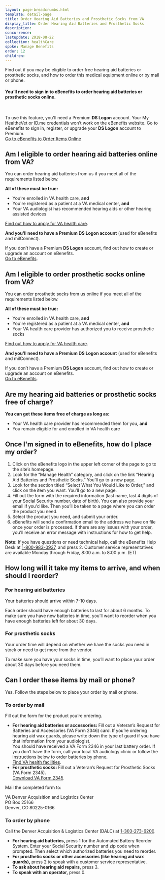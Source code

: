 ```yaml
---
layout: page-breadcrumbs.html
template: detail-page
title: Order Hearing Aid Batteries and Prosthetic Socks from VA
display_title: Order Hearing Aid Batteries and Prosthetic Socks
description:
concurrence:
lastupdate: 2018-08-22
collection: healthCare
spoke: Manage Benefits
order: 12
children:
---
```

<div itemscope itemtype="http://schema.org/FAQPage">
<div itemprop="description" class="va-introtext">

Find out if you may be eligible to order free hearing aid batteries or prosthetic socks, and how to order this medical equipment online or by mail or phone.

</div>

<div class="va-sign-in-alert usa-alert usa-alert-info">
  <div class="usa-alert-body">
    <h4 class="usa-alert-heading">You’ll need to sign in to eBenefits to order hearing aid batteries or prosthetic socks online.</h4><br>
  <p class="usa-alert-text">To use this feature, you'll need a Premium <b>DS Logon</b> account. Your My HealtheVet or ID.me credentials won’t work on the eBenefits website. Go to eBenefits to sign in, register, or upgrade your <b>DS Logon</b> account to Premium.<br>
      <a class="usa-button-primary" target="_blank" href="https://www.ebenefits.va.gov/ebenefits/about/feature?feature=hearing-aid-batteries-and-prosthetic-socks">Go to eBenefits to Order Items Online</a>
    </p>
  </div>
</div>

<div itemscope itemtype="http://schema.org/Question">

<h2 itemprop="name">Am I eligible to order hearing aid batteries online from VA?</h2>
<div itemprop="acceptedAnswer" itemscope itemtype="http://schema.org/Answer">
<div itemprop="text">

You can order hearing aid batteries from us if you meet all of the requirements listed below.

**All of these must be true:**

- You’re enrolled in VA health care, **and**
- You're registered as a patient at a VA medical center, **and**
- Your VA audiologist has recommended hearing aids or other hearing assisted devices

[Find out how to apply for VA health care](/health-care/apply/application/).

**And you’ll need to have a Premium DS Logon account** (used for eBenefits and milConnect).

If you don’t have a Premium **DS Logon** account, find out how to create or upgrade an account on eBenefits.<br>
[Go to eBenefits](https://www.ebenefits.va.gov/ebenefits/about/feature?feature=hearing-aid-batteries-and-prosthetic-socks).

</div>
</div>
</div>

<div itemscope itemtype="http://schema.org/Question">

<h2 itemprop="name">Am I eligible to order prosthetic socks online from VA?</h2>
<div itemprop="acceptedAnswer" itemscope itemtype="http://schema.org/Answer">
<div itemprop="text">

You can order prosthetic socks from us online if you meet all of the requirements listed below.

**All of these must be true:**

- You’re enrolled in VA health care, **and**
- You're registered as a patient at a VA medical center, **and**
- Your VA health care provider has authorized you to receive prosthetic socks

[Find out how to apply for VA health care](/health-care/apply/application/).

**And you’ll need to have a Premium DS Logon account** (used for eBenefits and milConnect).

If you don’t have a Premium **DS Logon** account, find out how to create or upgrade an account on eBenefits.<br>
[Go to eBenefits](https://www.ebenefits.va.gov/ebenefits/about/feature?feature=hearing-aid-batteries-and-prosthetic-socks).

</div>
</div>
</div>

<div itemscope itemtype="http://schema.org/Question">

<h2 itemprop="name">Are my hearing aid batteries or prosthetic socks free of charge?</h2>
<div itemprop="acceptedAnswer" itemscope itemtype="http://schema.org/Answer">
<div itemprop="text">

**You can get these items free of charge as long as:**
- Your VA health care provider has recommended them for you, **and**
- You remain eligible for and enrolled in VA health care

</div>
</div>
</div>

<div itemscope itemtype="http://schema.org/Question">

<h2 itemprop="name">Once I'm signed in to eBenefits, how do I place my order?</h2>
<div itemprop="acceptedAnswer" itemscope itemtype="http://schema.org/Answer">
<div itemprop="text">

<ol class="process">
  <li class="process-step list-one">Click on the eBenefits logo in the upper left corner of the page to go to the site’s homepage.</li>
  <li class="process-step list-two">Look for the “Manage Health” category, and click on the link “Hearing Aid Batteries and Prosthetic Socks.” You’ll go to a new page. </li>
  <li class="process-step list-three">Look for the section titled “Select What You Would Like to Order,” and click on the item you want. You’ll go to a new page.</li>
  <li class="process-step list-four">Fill out the form with the required information (last name, last 4 digits of your Social Security number, date of birth). You can also provide your email if you'd like. Then you’ll be taken to a page where you can order the product you need.</li>
  <li class="process-step list-five">Select the product you need, and submit your order.</li>
  <li class="process-step list-six">eBenefits will send a confirmation email to the address we have on file once your order is processed. If there are any issues with your order, you’ll receive an error message with instructions for how to get help.</li>
</ol>

**Note:** If you have questions or need technical help, call the eBenefits Help Desk at <a href="tel:+18009830937">1-800-983-0937</a>, and press 2. Customer service representatives are available Monday through Friday, 8:00 a.m. to 8:00 p.m. (ET)

</div>
</div>
</div>

<div itemscope itemtype="http://schema.org/Question">

<h2 itemprop="name">How long will it take my items to arrive, and when should I reorder?</h2>
<div itemprop="acceptedAnswer" itemscope itemtype="http://schema.org/Answer">
<div itemprop="text">

### For hearing aid batteries
Your batteries should arrive within 7-10 days.

Each order should have enough batteries to last for about 6 months. To make sure you have new batteries in time, you’ll want to reorder when you have enough batteries left for about 30 days.

### For prosthetic socks
Your order time will depend on whether we have the socks you need in stock or need to get more from the vendor.

To make sure you have your socks in time, you’ll want to place your order about 30 days before you need them.

</div>
</div>
</div>

<div itemscope itemtype="http://schema.org/Question">

<h2 itemprop="name">Can I order these items by mail or phone?</h2>
<div itemprop="acceptedAnswer" itemscope itemtype="http://schema.org/Answer">
<div itemprop="text">

Yes. Follow the steps below to place your order by mail or phone.

### To order by mail

Fill out the form for the product you’re ordering.
- **For hearing aid batteries or accessories:** Fill out a Veteran’s Request for Batteries and Accessories (VA Form 2346) card. If you’re ordering hearing aid wax guards, please write down the type of guard if you have that information from your audiologist. <br>
You should have received a VA Form 2346 in your last battery order. If you don’t have the form, call your local VA audiology clinic or follow the instructions below to order batteries by phone. <br>
[Find VA health facilities](/facilities).
- **For prosthetic socks:** Fill out a Veteran’s Request for Prosthetic Socks (VA Form 2345). <br>
[Download VA Form 2345](https://www.va.gov/opal/docs/nac/dlc/VAform2345.pdf).

Mail the completed form to:

<p class="va-address-block">
VA Denver Acquisition and Logistics Center<br>
PO Box 25166<br>
Denver, CO 80225-0166<br>
</p>

### To order by phone

Call the Denver Acquisition & Logistics Center (DALC) at <a href="tel:+13032736200">1-303-273-6200</a>.

- **For hearing aid batteries,** press 1 for the Automated Battery Reorder System. Enter your Social Security number and zip code when prompted. Then select which authorized batteries you need to reorder.
- **For prosthetic socks or other accessories (like hearing aid wax guards),** press 2 to speak with a customer service representative.
- **To ask about hearing aid repairs,** press 3.
- **To speak with an operator,** press 0.

</div>
</div>
</div>
</div>

